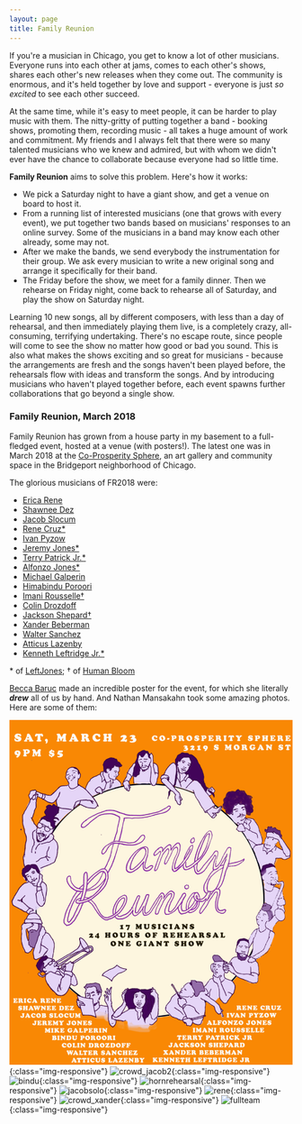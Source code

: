 ```yaml
---
layout: page
title: Family Reunion
---
```


If you're a musician in Chicago, you get to know a lot of other musicians. Everyone runs into each other at jams, comes to each other's shows, shares each other's new releases when they come out. The community is enormous, and it's held together by love and support - everyone is just *so excited* to see each other succeed.

At the same time, while it's easy to meet people, it can be harder to play music with them. The nitty-gritty of putting together a band - booking shows, promoting them, recording music - all takes a huge amount of work and commitment. My friends and I always felt that there were so many talented musicians who we knew and admired, but with whom we didn't ever have the chance to collaborate because everyone had so little time.

**Family Reunion** aims to solve this problem. Here's how it works:
- We pick a Saturday night to have a giant show, and get a venue on board to host it.
- From a running list of interested musicians (one that grows with every event), we put together two bands based on musicians' responses to an online survey. Some of the musicians in a band may know each other already, some may not.
- After we make the bands, we send everybody the instrumentation for their group. We ask every musician to write a new original song and arrange it specifically for their band.
- The Friday before the show, we meet for a family dinner. Then we rehearse on Friday night, come back to rehearse all of Saturday, and play the show on Saturday night.

Learning 10 new songs, all by different composers, with less than a day of rehearsal, and then immediately playing them live, is a completely crazy, all-consuming, terrifying undertaking. There's no escape route, since people will come to see the show no matter how good or bad you sound. This is also what makes the shows exciting and so great for musicians - because the arrangements are fresh and the songs haven't been played before, the rehearsals flow with ideas and transform the songs. And by introducing musicians who haven't played together before, each event spawns further collaborations that go beyond a single show.


### Family Reunion, March 2018
Family Reunion has grown from a house party in my basement to a full-fledged event, hosted at a venue (with posters!). The latest one was in March 2018 at the [Co-Prosperity Sphere](http://www.coprosperity.org/), an art gallery and community space in the Bridgeport neighborhood of Chicago. 

The glorious musicians of FR2018 were:
* [Erica Rene](https://www.instagram.com/theericarene/)
* [Shawnee Dez](http://shawneedez.com/)
* [Jacob Slocum](https://www.newmusicusa.org/profile/jacob-slocum-music/)
* [Rene Cruz\*](https://linktr.ee/renocruzmusic)
* [Ivan Pyzow](http://www.pyzow.com/info)
* [Jeremy Jones\*](https://www.instagram.com/thebassmanjones/)
* [Terry Patrick Jr.\*](https://www.instagram.com/terrypatrickjr/)
* [Alfonzo Jones\*](https://www.instagram.com/alfonzojones_music/)
* [Michael Galperin](https://michaelgalperin.github.io/)
* [Himabindu Poroori](https://www.facebook.com/statematters/videos/what-you-need-to-know-about-an-arts-indicator-for-illinois-schools/298344447493750/)
* [Imani Rousselle&dagger;](https://www.imanirousselle.com/)
* [Colin Drozdoff](https://www.colindrozdoffmusic.com/)
* [Jackson Shepard&dagger;](https://www.instagram.com/jacksonshepard_music/)
* [Xander Beberman](https://www.facebook.com/halfstopsound/)
* [Walter Sanchez](https://www.instagram.com/walterplaysthebone/)
* [Atticus Lazenby](https://atticuslazenbymusic.com/)
* [Kenneth Leftridge Jr.\*](https://www.instagram.com/kenzinho91/?hl=en)

\* of [LeftJones](https://www.leftjones.com/); 
&dagger; of [Human Bloom](https://humanbloom.bandcamp.com/)

[Becca Baruc](https://www.beccabaruc.com/) made an incredible poster for the event, for which she literally ***drew*** all of us by hand. And Nathan Mansakahn took some amazing photos. Here are some of them:

![poster](/assets/images/famreunion/familyreunion2.png){:class="img-responsive"}
![crowd_jacob2](/assets/images/famreunion/crowd_jacob.JPG){:class="img-responsive"}
![bindu](assets/images/famreunion/bindu_cute.JPG){:class="img-responsive"}
![hornrehearsal](/assets/images/famreunion/horn_rehearsal.jpg){:class="img-responsive"}
![jacobsolo](/assets/images/famreunion/jacobsolo_wjackson.JPG){:class="img-responsive"}
![rene](/assets/images/famreunion/RENO.jpg){:class="img-responsive"}
![crowd_xander](/assets/images/famreunion/crowd_xander.jpg){:class="img-responsive"}
![fullteam](/assets/images/famreunion/team.JPG){:class="img-responsive"}